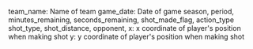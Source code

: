 team_name: Name of team 
game_date: Date of game
season,
period,
minutes_remaining,
seconds_remaining,
shot_made_flag,
action_type
shot_type,
shot_distance,
opponent,
x: x coordinate of player's position when making shot 
y: y coordinate of player's position when making shot
